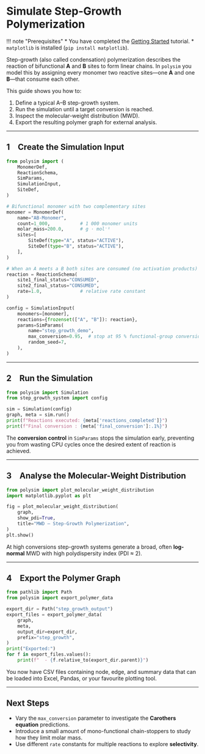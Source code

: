 # Simulate Step-Growth Polymerization

!!! note "Prerequisites"
    * You have completed the [Getting Started](../tutorials/getting_started.md) tutorial.
    * `matplotlib` is installed (`pip install matplotlib`).

Step-growth (also called condensation) polymerization describes the reaction of bifunctional **A** and **B** sites to form linear chains.  In `polysim` you model this by assigning every monomer two reactive sites—one **A** and one **B**—that consume each other.

This guide shows you how to:

1.  Define a typical A–B step-growth system.
2.  Run the simulation until a target conversion is reached.
3.  Inspect the molecular-weight distribution (MWD).
4.  Export the resulting polymer graph for external analysis.

---

## 1 Create the Simulation Input

```python title="step_growth_system.py" linenums="1"
from polysim import (
    MonomerDef,
    ReactionSchema,
    SimParams,
    SimulationInput,
    SiteDef,
)

# Bifunctional monomer with two complementary sites
monomer = MonomerDef(
    name="AB-Monomer",
    count=1_000,           # 1 000 monomer units
    molar_mass=200.0,      # g · mol⁻¹
    sites=[
        SiteDef(type="A", status="ACTIVE"),
        SiteDef(type="B", status="ACTIVE"),
    ],
)

# When an A meets a B both sites are consumed (no activation products)
reaction = ReactionSchema(
    site1_final_status="CONSUMED",
    site2_final_status="CONSUMED",
    rate=1.0,              # relative rate constant
)

config = SimulationInput(
    monomers=[monomer],
    reactions={frozenset(["A", "B"]): reaction},
    params=SimParams(
        name="step_growth_demo",
        max_conversion=0.95,  # stop at 95 % functional-group conversion
        random_seed=7,
    ),
)
```

---

## 2 Run the Simulation

```python title="run_step_growth.py" linenums="1"
from polysim import Simulation
from step_growth_system import config

sim = Simulation(config)
graph, meta = sim.run()
print(f"Reactions executed: {meta['reactions_completed']}")
print(f"Final conversion : {meta['final_conversion']:.1%}")
```

The **conversion control** in `SimParams` stops the simulation early, preventing you from wasting CPU cycles once the desired extent of reaction is achieved.

---

## 3 Analyse the Molecular-Weight Distribution

```python title="analyse_mwd.py" linenums="1"
from polysim import plot_molecular_weight_distribution
import matplotlib.pyplot as plt

fig = plot_molecular_weight_distribution(
    graph,
    show_pdi=True,
    title="MWD – Step-Growth Polymerization",
)
plt.show()
```

At high conversions step-growth systems generate a broad, often **log-normal** MWD with high polydispersity index (PDI ≈ 2).

---

## 4 Export the Polymer Graph

```python title="export_graph.py" linenums="1"
from pathlib import Path
from polysim import export_polymer_data

export_dir = Path("step_growth_output")
export_files = export_polymer_data(
    graph,
    meta,
    output_dir=export_dir,
    prefix="step_growth",
)
print("Exported:")
for f in export_files.values():
    print(f"  - {f.relative_to(export_dir.parent)}")
```

You now have CSV files containing node, edge, and summary data that can be loaded into Excel, Pandas, or your favourite plotting tool.

---

## Next Steps

*   Vary the `max_conversion` parameter to investigate the **Carothers equation** predictions.
*   Introduce a small amount of mono-functional chain-stoppers to study how they limit molar mass.
*   Use different `rate` constants for multiple reactions to explore **selectivity**.

